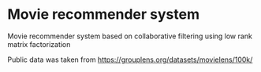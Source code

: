 # Movie recommender system

Movie recommender system based on collaborative filtering using low rank matrix factorization

Public data was taken from https://grouplens.org/datasets/movielens/100k/

